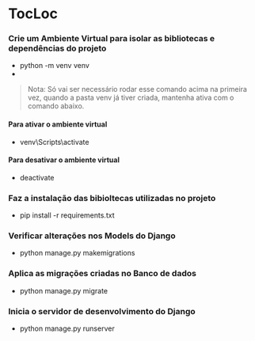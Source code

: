 # TocLoc

### Crie um Ambiente Virtual para isolar as bibliotecas e dependências do projeto

- python -m venv venv
- 
>Nota: Só vai ser necessário rodar esse comando acima na primeira vez, quando a pasta venv já tiver criada, mantenha ativa com o comando abaixo.

#### Para ativar o ambiente virtual 
- venv\Scripts\activate
  
#### Para desativar o ambiente virtual 
- deactivate

### Faz a instalação das bibioltecas utilizadas no projeto
 - pip install -r requirements.txt 

### Verificar alterações nos Models do Django
 - python manage.py makemigrations 

### Aplica as migrações criadas no Banco de dados
- python manage.py migrate

### Inicia o servidor de desenvolvimento do Django
- python manage.py runserver

